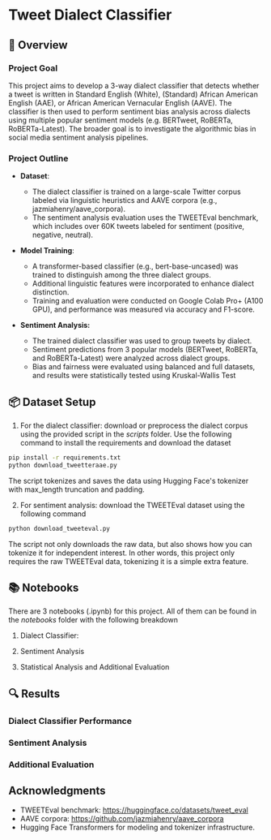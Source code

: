 # Tweet Dialect Classifier

## 🧠 Overview
### Project Goal 
This project aims to develop a 3-way dialect classifier that detects whether a tweet is written in Standard English (White), (Standard) African American English (AAE), or African American Vernacular English (AAVE). The classifier is then used to perform sentiment bias analysis across dialects using multiple popular sentiment models (e.g. BERTweet, RoBERTa, RoBERTa-Latest). The broader goal is to investigate the algorithmic bias in social media sentiment analysis pipelines.

### Project Outline
- **Dataset**:
  - The dialect classifier is trained on a large-scale Twitter corpus labeled via linguistic heuristics and AAVE corpora (e.g., jazmiahenry/aave_corpora).
  - The sentiment analysis evaluation uses the TWEETEval benchmark, which includes over 60K tweets labeled for sentiment (positive, negative, neutral).
    
- **Model Training**:
  - A transformer-based classifier (e.g., bert-base-uncased) was trained to distinguish among the three dialect groups.
  - Additional linguistic features were incorporated to enhance dialect distinction.
  - Training and evaluation were conducted on Google Colab Pro+ (A100 GPU), and performance was measured via accuracy and F1-score.
    
- **Sentiment Analysis:**
  - The trained dialect classifier was used to group tweets by dialect.
  - Sentiment predictions from 3 popular models (BERTweet, RoBERTa, and RoBERTa-Latest) were analyzed across dialect groups.
  - Bias and fairness were evaluated using balanced and full datasets, and results were statistically tested using Kruskal-Wallis Test

## 📦 Dataset Setup
1. For the dialect classifier: download or preprocess the dialect corpus using the provided script in the _scripts_ folder. Use the following command to install the requirements and download the dataset
```bash
pip install -r requirements.txt
python download_tweetteraae.py
```
The script tokenizes and saves the data using Hugging Face's tokenizer with max_length truncation and padding.

2. For sentiment analysis: download the TWEETEval dataset using the following command
```bash
python download_tweeteval.py
```
The script not only downloads the raw data, but also shows how you can tokenize it for independent interest. In other words, this project only requires the raw TWEETEval data, tokenizing it is a simple extra feature.

## 📚 Notebooks
There are 3 notebooks (.ipynb) for this project. All of them can be found in the _notebooks_ folder with the following breakdown
1. Dialect Classifier: 

2. Sentiment Analysis

3. Statistical Analysis and Additional Evaluation

## 🔍 Results
### Dialect Classifier Performance

### Sentiment Analysis

### Additional Evaluation

## Acknowledgments
- TWEETEval benchmark: https://huggingface.co/datasets/tweet_eval
- AAVE corpora: https://github.com/jazmiahenry/aave_corpora
- Hugging Face Transformers for modeling and tokenizer infrastructure.
